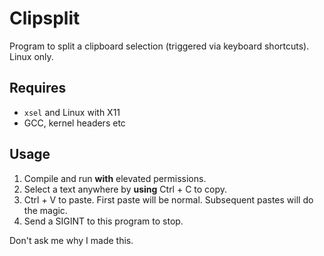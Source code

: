 # Clipsplit
Program to split a clipboard selection (triggered via keyboard shortcuts). Linux only. 

## Requires 

* `xsel` and Linux with X11
*  GCC, kernel headers etc 

## Usage

1. Compile and run **with** elevated permissions.
2. Select a text anywhere by **using** Ctrl + C to copy.
3. Ctrl + V to paste. First paste will be normal. Subsequent pastes will do the magic.
4. Send a SIGINT to this program to stop.

Don't ask me why I made this.
